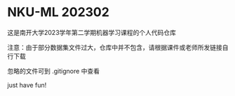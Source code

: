 # NKU-ML 202302
这是南开大学2023学年第二学期机器学习课程的个人代码仓库

注意：由于部分数据集文件过大，仓库中并不包含，请根据课件或老师所发链接自行下载

忽略的文件可到 .gitignore 中查看

just have fun!
